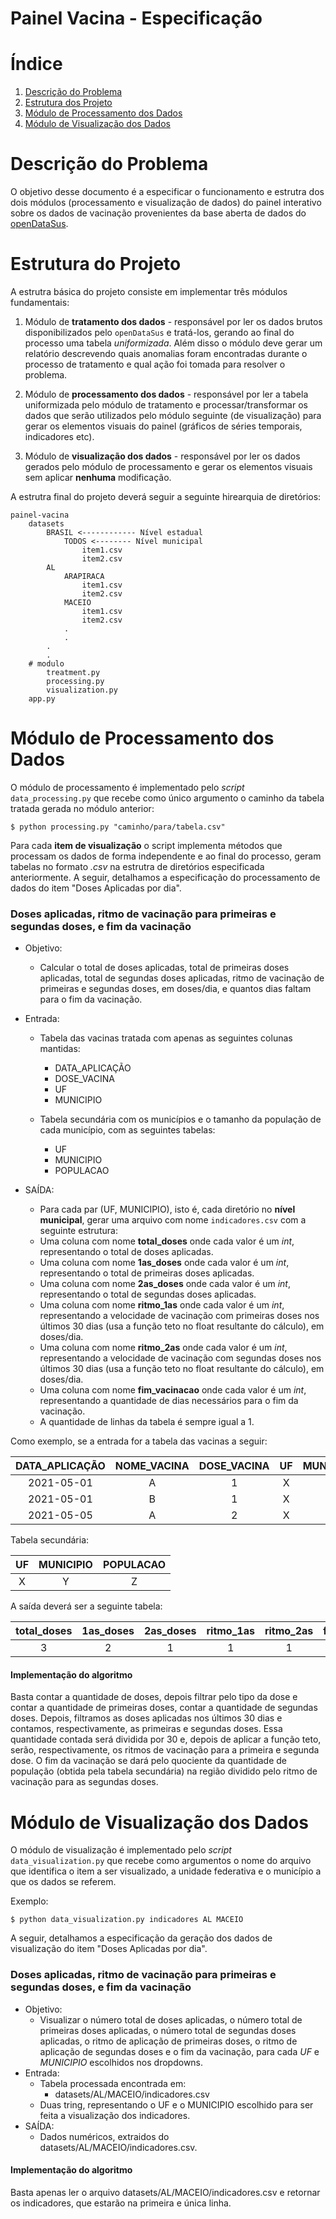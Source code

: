 # Painel Vacina - Especificação

# Índice

1. [Descrição do Problema](#Descrição-do-Problema)
2. [Estrutura dos Projeto](#Estrutura-do-Projeto)
2. [Módulo de Processamento dos Dados](#Módulo-de-Processamento-dos-Dados)
3. [Módulo de Visualização dos Dados](#Módulo-de-Visualização-dos-Dados)

# Descrição do Problema

O objetivo desse documento é a especificar o funcionamento e estrutra dos dois módulos (processamento e visualização de dados) do painel interativo sobre os dados de vacinação provenientes da base aberta de dados do [openDataSus](https://opendatasus.saude.gov.br/dataset/covid-19-vacinacao).

# Estrutura do Projeto

A estrutra básica do projeto consiste em implementar três módulos fundamentais:

1. Módulo de __tratamento dos dados__ - responsável por ler os dados brutos disponibilizados pelo `openDataSus` e tratá-los, gerando ao final do processo uma tabela _uniformizada_. Além disso o módulo deve gerar um relatório descrevendo quais anomalias foram encontradas durante o processo de tratamento e qual ação foi tomada para resolver o problema.

2. Módulo de __processamento dos dados__ - responsável por ler a tabela uniformizada pelo módulo de tratamento e processar/transformar os dados que serão utilizados pelo módulo seguinte (de visualização) para gerar os elementos visuais do painel (gráficos de séries temporais, indicadores etc).

3. Módulo de __visualização dos dados__ - responsável por ler os dados gerados pelo módulo de processamento e gerar os elementos visuais sem aplicar __nenhuma__ modificação.

A estrutra final do projeto deverá seguir a seguinte hirearquia de diretórios:

```
painel-vacina
    datasets
        BRASIL <------------ Nível estadual
            TODOS <-------- Nível municipal
                item1.csv
                item2.csv
        AL
            ARAPIRACA
                item1.csv
                item2.csv
            MACEIO
                item1.csv
                item2.csv
            .
            .
        .
        .
    # modulo
        treatment.py
        processing.py
        visualization.py
    app.py
```

# Módulo de Processamento dos Dados

O módulo de processamento é implementado pelo _script_ `data_processing.py` que recebe como único argumento o caminho da tabela tratada gerada no módulo anterior:

```console
$ python processing.py "caminho/para/tabela.csv"
```

Para cada __item de visualização__ o script implementa métodos que processam os dados de forma independente e ao final do processo, geram tabelas no formato _.csv_ na estrutra de diretórios especificada anteriormente. A seguir, detalhamos a especificação do processamento de dados do item "Doses Aplicadas por dia".

### Doses aplicadas, ritmo de vacinação para primeiras e segundas doses, e fim da vacinação

* Objetivo:
    * Calcular o total de doses aplicadas, total de primeiras doses aplicadas, total de segundas doses aplicadas, ritmo de vacinação de primeiras e segundas doses, em doses/dia, e quantos dias faltam para o fim da vacinação.
* Entrada:
    * Tabela das vacinas tratada com apenas as seguintes colunas mantidas:
        * DATA_APLICAÇÃO
        * DOSE_VACINA
        * UF
        * MUNICIPIO

    * Tabela secundária com os municípios e o tamanho da população de cada município, com as seguintes tabelas:
        * UF
        * MUNICIPIO
        * POPULACAO

* SAÍDA:
    * Para cada par (UF, MUNICIPIO), isto é, cada diretório no __nível municipal__, gerar uma arquivo com nome `indicadores.csv` com a seguinte estrutura:
    * Uma coluna com nome __total_doses__ onde cada valor é um _int_, representando o total de doses aplicadas.
    * Uma coluna com nome __1as_doses__ onde cada valor é um _int_, representando o total de primeiras doses aplicadas.
    * Uma coluna com nome __2as_doses__ onde cada valor é um _int_, representando o total de segundas doses aplicadas.
    * Uma coluna com nome __ritmo_1as__ onde cada valor é um _int_, representando a velocidade de vacinação com primeiras doses nos últimos 30 dias (usa a função teto no float resultante do cálculo), em doses/dia.
    * Uma coluna com nome __ritmo_2as__ onde cada valor é um _int_, representando a velocidade de vacinação com segundas doses nos últimos 30 dias (usa a função teto no float resultante do cálculo), em doses/dia.
    * Uma coluna com nome __fim_vacinacao__ onde cada valor é um _int_, representando a quantidade de dias necessários para o fim da vacinação.
    * A quantidade de linhas da tabela é sempre igual a 1.

Como exemplo, se a entrada for a tabela das vacinas a seguir:

| DATA_APLICAÇÃO | NOME_VACINA | DOSE_VACINA |  UF | MUNICIPIO |
|:--------------:|:-----------:|:-----------:|:---:|:---------:|
|   2021-05-01   |      A      |      1      |  X  |     Y     |
|   2021-05-01   |      B      |      1      |  X  |     Y     |
|   2021-05-05   |      A      |      2      |  X  |     Y     |

Tabela secundária:

|    UF     | MUNICIPIO | POPULACAO |
|:---------:|:---------:|:---------:|
|     X     |     Y     |     Z     |

A saída deverá ser a seguinte tabela:

| total_doses | 1as_doses | 2as_doses | ritmo_1as | ritmo_2as | fim_vacinacao |
|:-----------:|:---------:|:---------:|:---------:|:---------:|:-------------:|
|      3      |     2     |     1     |     1     |     1     |  Z/ritmo_2as  |

#### Implementação do algoritmo

Basta contar a quantidade de doses, depois filtrar pelo tipo da dose e contar a quantidade de primeiras doses, contar a quantidade de segundas doses. Depois, filtramos as doses aplicadas nos últimos 30 dias e contamos, respectivamente, as primeiras e segundas doses. Essa quantidade contada será dividida por 30 e, depois de aplicar a função teto, serão, respectivamente, os ritmos de vacinação para a primeira e segunda dose. O fim da vacinação se dará pelo quociente da quantidade de população (obtida pela tabela secundária) na região dividido pelo ritmo de vacinação para as segundas doses.

# Módulo de Visualização dos Dados

O módulo de visualização é implementado pelo _script_ `data_visualization.py` que recebe como argumentos o nome do arquivo que identifica o item a ser visualizado, a unidade federativa e o município a que os dados se referem.

Exemplo:
```console
$ python data_visualization.py indicadores AL MACEIO
```
A seguir, detalhamos a especificação da geração dos dados de visualização do item "Doses Aplicadas por dia".

### Doses aplicadas, ritmo de vacinação para primeiras e segundas doses, e fim da vacinação

* Objetivo:
    * Visualizar o número total de doses aplicadas, o número total de primeiras doses aplicadas, o número total de segundas doses aplicadas, o ritmo de aplicação de primeiras doses, o ritmo de aplicação de segundas doses e o fim da vacinação, para cada _UF_ e _MUNICIPIO_ escolhidos nos dropdowns.
* Entrada:
    * Tabela processada encontrada em:
        * datasets/AL/MACEIO/indicadores.csv
    * Duas tring, representando o UF e o MUNICIPIO escolhido para ser feita a visualização dos indicadores.
* SAÍDA:
    * Dados numéricos, extraidos do datasets/AL/MACEIO/indicadores.csv.

#### Implementação do algoritmo

Basta apenas ler o arquivo datasets/AL/MACEIO/indicadores.csv e retornar os indicadores, que estarão na primeira e única linha.